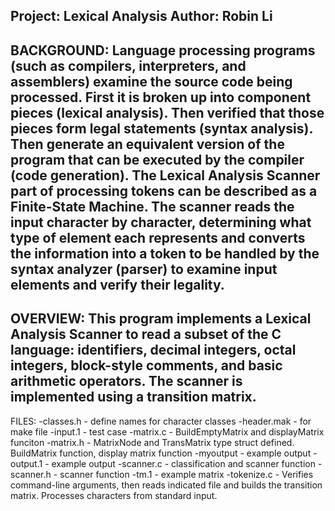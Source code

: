 Project: Lexical Analysis 
Author: Robin Li
------------------------------------------------------------------------
BACKGROUND:
Language processing programs (such as compilers, interpreters, and 
assemblers) examine the source code being processed. First it is broken
up into component pieces (lexical analysis). Then verified that those 
pieces form legal statements (syntax analysis). Then generate an 
equivalent version of the program that can be executed by the compiler
(code generation). The Lexical Analysis Scanner part of processing
tokens can be described as a Finite-State Machine. The scanner reads
the input character by character, determining what type of element
each represents and converts the information into a token to be handled
by the syntax analyzer (parser) to examine input elements and verify
their legality. 
------------------------------------------------------------------------
OVERVIEW:
This program implements a Lexical Analysis Scanner to read a subset of the
C language: identifiers, decimal integers, octal integers, block-style comments, and basic arithmetic operators. The scanner is implemented using 
a transition matrix. 
------------------------------------------------------------------------
FILES:
-classes.h - define names for character classes
-header.mak - for make file
-input.1 - test case
-matrix.c - BuildEmptyMatrix and displayMatrix funciton
-matrix.h - MatrixNode and TransMatrix type struct defined. BuildMatrix
function, display matrix function
-myoutput - example output
-output.1 - example output
-scanner.c - classification and scanner function
-scanner.h - scanner function
-tm.1 - example matrix
-tokenize.c - Verifies command-line arguments, then reads indicated file
 and builds the transition matrix. Processes characters from standard
 input. 
